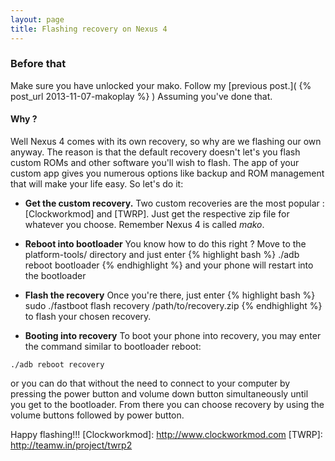 ```yaml
---
layout: page
title: Flashing recovery on Nexus 4
---
```


### Before that
Make sure you have unlocked your mako. Follow my [previous post.]( {% post_url 2013-11-07-makoplay %} )
Assuming you've done that.

#### Why ?
Well Nexus 4 comes with its own recovery, so why are we flashing our own anyway. The reason is that the default recovery doesn't let's you flash custom ROMs and other software you'll wish to flash. The app of your custom app gives you numerous options like backup and ROM management that will make your life easy. So let's do it:

* __Get the custom recovery.__ Two custom recoveries are the most popular : [Clockworkmod] and [TWRP]. Just get the respective zip file for whatever you choose. Remember Nexus 4 is called *mako*.

* __Reboot into bootloader__ You know how to do this right ? Move to the platform-tools/ directory and just enter {% highlight bash %} ./adb reboot bootloader {% endhighlight %} and your phone will restart into the bootloader

* __Flash the recovery__ Once you're there, just enter {% highlight bash  %} sudo ./fastboot flash recovery /path/to/recovery.zip
{% endhighlight %} to flash your chosen recovery.

* __Booting into recovery__ To boot your phone into recovery, you may enter the command similar to bootloader reboot:
```
./adb reboot recovery
```
or you can do that without the need to connect to your computer by pressing the power button and volume down button simultaneously until you get to the bootloader. From there you can choose recovery by using the volume buttons followed by power button.

Happy flashing!!!
[Clockworkmod]: http://www.clockworkmod.com
[TWRP]: http://teamw.in/project/twrp2
